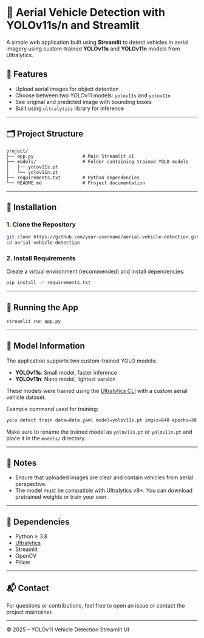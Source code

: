# 🚗 Aerial Vehicle Detection with YOLOv11s/n and Streamlit

A simple web application built using **Streamlit** to detect vehicles in aerial imagery using custom-trained **YOLOv11s** and **YOLOv11n** models from Ultralytics.

## 📸 Features

- Upload aerial images for object detection
- Choose between two YOLOv11 models: `yolov11s` and `yolov11n`
- See original and predicted image with bounding boxes
- Built using `ultralytics` library for inference

---

## 🗂️ Project Structure

```
project/
├── app.py                  # Main Streamlit UI
├── models/                 # Folder containing trained YOLO models
│   ├── yolov11s.pt
│   └── yolov11n.pt
├── requirements.txt        # Python dependencies
└── README.md               # Project documentation
```

---

## 🔧 Installation

### 1. Clone the Repository

```bash
git clone https://github.com/your-username/aerial-vehicle-detection.git
cd aerial-vehicle-detection
```

### 2. Install Requirements

Create a virtual environment (recommended) and install dependencies:

```bash
pip install -r requirements.txt
```

---

## 🚀 Running the App

```bash
streamlit run app.py
```

---

## 🧠 Model Information

The application supports two custom-trained YOLO models:

- **YOLOv11s**: Small model, faster inference
- **YOLOv11n**: Nano model, lightest version

These models were trained using the [Ultralytics CLI](https://docs.ultralytics.com/) with a custom aerial vehicle dataset.

Example command used for training:

```bash
yolo detect train data=data.yaml model=yolov11s.pt imgsz=640 epochs=30
```

Make sure to rename the trained model as `yolov11s.pt` or `yolov11n.pt` and place it in the `models/` directory.

---

## 📁 Notes

- Ensure that uploaded images are clear and contain vehicles from aerial perspective.
- The model must be compatible with Ultralytics v8+. You can download pretrained weights or train your own.

---

## 🧩 Dependencies

- Python ≥ 3.8
- [Ultralytics](https://github.com/ultralytics/ultralytics)
- Streamlit
- OpenCV
- Pillow

---

## 📬 Contact

For questions or contributions, feel free to open an issue or contact the project maintainer.

---

© 2025 – YOLOv11 Vehicle Detection Streamlit UI
